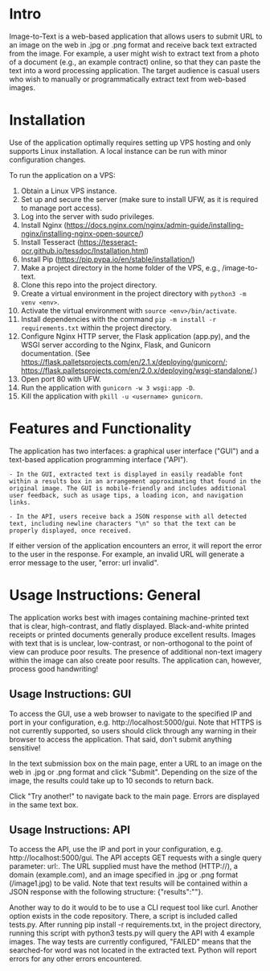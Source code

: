 # Intro 

Image-to-Text is a web-based application that allows users to submit URL to an image on the web in .jpg or .png format and receive back text extracted from the image. For example, a user might wish to extract text from a photo of a document (e.g., an example contract) online, so that they can paste the text into a word processing application. The target audience is casual users who wish to manually or programmatically extract text from web-based images. 

# Installation 

Use of the application optimally requires setting up VPS hosting and only supports Linux installation. A local instance can be run with minor configuration changes. 

To run the application on a VPS: 

1. Obtain a Linux VPS instance. 
2. Set up and secure the server (make sure to install UFW, as it is required to manage port access). 
3. Log into the server with sudo privileges.  
4. Install Nginx (https://docs.nginx.com/nginx/admin-guide/installing-nginx/installing-nginx-open-source/)
5. Install Tesseract (https://tesseract-ocr.github.io/tessdoc/Installation.html)
6. Install Pip (https://pip.pypa.io/en/stable/installation/) 
7. Make a project directory in the home folder of the VPS, e.g., /image-to-text. 
8. Clone this repo into the project directory. 
9. Create a virtual environment in the project directory with `python3 -m venv <env>`. 
10. Activate the virtual environment with `source <env>/bin/activate`. 
11. Install dependencies with the command `pip -m install -r requirements.txt` within the project directory. 
12. Configure Nginx HTTP server, the Flask application (app.py), and the WSGI server according to the Nginx, Flask, and Gunicorn documentation. (See https://flask.palletsprojects.com/en/2.1.x/deploying/gunicorn/; https://flask.palletsprojects.com/en/2.0.x/deploying/wsgi-standalone/.) 
13. Open port 80 with UFW. 
14. Run the application with `gunicorn -w 3 wsgi:app -D`. 
15. Kill the application with `pkill -u <username> gunicorn`. 

# Features and Functionality 

The application has two interfaces: a graphical user interface ("GUI") and a text-based application programming interface ("API").  

    - In the GUI, extracted text is displayed in easily readable font within a results box in an arrangement approximating that found in the original image. The GUI is mobile-friendly and includes additional user feedback, such as usage tips, a loading icon, and navigation links. 
      
    - In the API, users receive back a JSON response with all detected text, including newline characters "\n" so that the text can be properly displayed, once received. 

If either version of the application encounters an error, it will report the error to the user in the response. For example, an invalid URL will generate a error message to the user, "error: url invalid". 

# Usage Instructions: General 

The application works best with images containing machine-printed text that is clear, high-contrast, and flatly displayed. Black-and-white printed receipts or printed documents generally produce excellent results. Images with text that is is unclear, low-contrast, or non-orthogonal to the point of view can produce poor results. The presence of additional non-text imagery within the image can also create poor results. The application can, however, process good handwriting!

## Usage Instructions: GUI 

To access the GUI, use a web browser to navigate to the specified IP and port in your configuration, e.g. http://localhost:5000/gui. Note that HTTPS is not currently supported, so users should click through any warning in their browser to access the application. That said, don't submit anything sensitive! 

In the text submission box on the main page, enter a URL to an image on the web in .jpg or .png format and click "Submit". Depending on the size of the image, the results could take up to 10 seconds to return back. 

Click "Try another!" to navigate back to the main page. Errors are displayed in the same text box. 

## Usage Instructions: API 

To access the API, use the IP and port in your configuration, e.g. http://localhost:5000/gui. The API accepts GET requests with a single query parameter: url:<value>. The URL supplied must have the method (HTTP://), a domain (example.com), and an image specified in .jpg or .png format (/image1.jpg) to be valid. Note that text results will be contained within a JSON response with the following structure: {"results":"<text results>"}.

Another way to do it would to be to use a CLI request tool like curl. Another option exists in the code repository. There, a script is included called tests.py. After running pip install -r requirements.txt, in the project directory, running this script with python3 tests.py will query the API with 4 example images. The way tests are currently configured, "FAILED" means that the searched-for word was not located in the extracted text. Python will report errors for any other errors encountered. 
